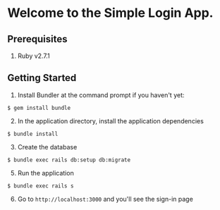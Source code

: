 # Welcome to the Simple Login App.


## Prerequisites
1. Ruby v2.7.1

## Getting Started
1. Install Bundler at the command prompt if you haven't yet:
``` 
$ gem install bundle
```
2. In the application directory, install the application dependencies
```
$ bundle install
```
3. Create the database
```
$ bundle exec rails db:setup db:migrate
```
5. Run the application
```
$ bundle exec rails s
```
6. Go to `http://localhost:3000` and you'll see the sign-in page


